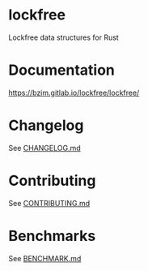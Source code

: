 # lockfree
Lockfree data structures for Rust

# Documentation
<https://bzim.gitlab.io/lockfree/lockfree/>

# Changelog
See [CHANGELOG.md](CHANGELOG.md)

# Contributing
See [CONTRIBUTING.md](CONTRIBUTING.md)

# Benchmarks
See [BENCHMARK.md](BENCHMARK.md)